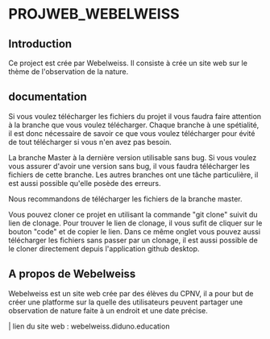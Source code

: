 # PROJWEB_WEBELWEISS

## Introduction 
Ce project est crée par Webelweiss. 
Il consiste à crée un site web sur le thème de l'observation de la nature. 

## documentation 
Si vous voulez télécharger les fichiers du projet il vous faudra faire attention à la branche que vous voulez télécharger. 
Chaque branche à une spétialité, il est donc nécessaire de savoir ce que vous voulez télécharger pour évité de tout télécharger si vous n'en avez pas besoin. 

La branche Master à la dernière version utilisable sans bug. Si vous voulez vous assurer d'avoir une version sans bug, il vous faudra télécharger les fichiers de cette branche. 
Les autres branches ont une tâche particulière, il est aussi possible qu'elle posède des erreurs. 

Nous recommandons de télécharger les fichiers de la branche master.

Vous pouvez cloner ce projet en utilisant la commande "git clone" suivit du lien de clonage. 
Pour trouver le lien de clonage, il vous sufit de cliquer sur le bouton "code" et de copier le lien. 
Dans ce même onglet vous pouvez aussi télécharger les fichiers sans passer par un clonage, il est aussi possible de le cloner directement depuis l'application github desktop.

## A propos de Webelweiss
Webelweiss est un site web crée par des élèves du CPNV, il a pour but de créer une platforme sur la quelle des utilisateurs peuvent partager une observation de nature faite à un endroit et une date précise. 

| lien du site web : webelweiss.diduno.education
